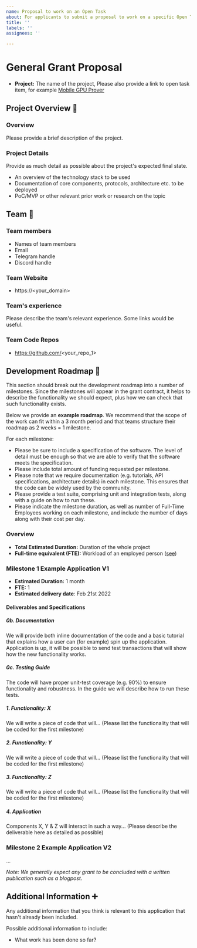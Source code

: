 ```yaml
---
name: Proposal to work on an Open Task
about: For applicants to submit a proposal to work on a specific Open Task.
title: ''
labels: ''
assignees: ''

---
```


# General Grant Proposal

* **Project:** The name of the project, Please also provide a link to open task item, for example [Mobile GPU Prover](https://github.com/privacy-scaling-explorations/acceleration-program/blob/main/Open-Task/Open-Task-List.md#mobile-gpu-prover)

## Project Overview :page_facing_up: 

### Overview

Please provide a brief description of the project.

### Project Details 
Provide as much detail as possible about the project's expected final state.

* An overview of the technology stack to be used
* Documentation of core components, protocols, architecture etc. to be deployed
* PoC/MVP or other relevant prior work or research on the topic

## Team :busts_in_silhouette:

### Team members
* Names of team members
* Email
* Telegram handle
* Discord handle


### Team Website	
* https://<your_domain>

### Team's experience
Please describe the team's relevant experience. Some links would be useful.

### Team Code Repos
* https://github.com/<your_repo_1>


## Development Roadmap :nut_and_bolt: 

This section should break out the development roadmap into a number of milestones. Since the milestones will appear in the grant contract, it helps to describe the functionality we should expect, plus how we can check that such functionality exists.

Below we provide an **example roadmap**. We recommend that the scope of the work can fit within a 3 month period and that teams structure their roadmap as 2 weeks = 1 milestone. 

For each milestone:
* Please be sure to include a specification of the software. The level of detail must be enough so that we are able to verify that the software meets the specification.
* Please include total amount of funding requested per milestone.
* Please note that we require documentation (e.g. tutorials, API specifications, architecture details) in each milestone. This ensures that the code can be widely used by the community.
* Please provide a test suite, comprising unit and integration tests, along with a guide on how to run these.
* Please indicate the milestone duration, as well as number of Full-Time Employees working on each milestone, and include the number of days along with their cost per day.

### Overview
* **Total Estimated Duration:** Duration of the whole project
* **Full-time equivalent (FTE):**  Workload of an employed person ([see](https://en.wikipedia.org/wiki/Full-time_equivalent)) 

### Milestone 1 Example Application V1
* **Estimated Duration:** 1 month
* **FTE:**  1
* **Estimated delivery date**: Feb 21st 2022

#### Deliverables and Specifications

##### 0b. Documentation

We will provide both inline documentation of the code and a basic tutorial that explains how a user can (for example) spin up the application. Application is up, it will be possible to send test transactions that will show how the new functionality works. 

##### 0c. Testing Guide

The code will have proper unit-test coverage (e.g. 90%) to ensure functionality and robustness. In the guide we will describe how to run these tests.

##### 1. Functionality: X

We will write a piece of code that will... (Please list the functionality that will be coded for the first milestone) 

##### 2. Functionality: Y 

We will write a piece of code that will... (Please list the functionality that will be coded for the first milestone) 

##### 3. Functionality: Z 

We will write a piece of code that will... (Please list the functionality that will be coded for the first milestone) 

##### 4. Application
Components X, Y & Z will interact in such a way... (Please describe the deliverable here as detailed as possible) 

### Milestone 2 Example Application V2
...

*Note: We generally expect any grant to be concluded with a written publication such as a blogpost.*

## Additional Information :heavy_plus_sign: 
Any additional information that you think is relevant to this application that hasn't already been included.

Possible additional information to include:
* What work has been done so far?
